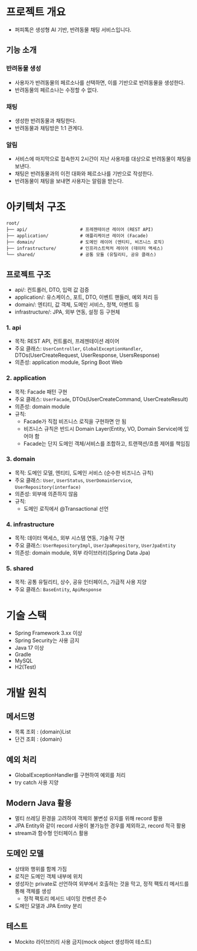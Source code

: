 # 프로젝트 개요
- 퍼피톡은 생성형 AI 기반, 반려동물 채팅 서비스입니다.

## 기능 소개
### 반려동물 생성
- 사용자가 반려동물의 페르소나를 선택하면, 이를 기반으로 반려동물을 생성한다.
- 반려동물의 페르소나는 수정할 수 없다.

### 채팅
- 생성한 반려동물과 채팅한다.
- 반려동물과 채팅방은 1:1 관계다.

### 알림
- 서비스에 마지막으로 접속한지 2시간이 지난 사용자를 대상으로 반려동물이 채팅을 보낸다.
- 채팅은 반려동물과의 이전 대화와 페르소나를 기반으로 작성한다.
- 반려동물이 채팅을 보내면 사용자는 알림을 받는다.

# 아키텍처 구조

```
root/
├── api/                    # 프레젠테이션 레이어 (REST API)
├── application/            # 애플리케이션 레이어 (Facade)
├── domain/                 # 도메인 레이어 (엔티티, 비즈니스 로직)
├── infrastructure/         # 인프라스트럭처 레이어 (데이터 액세스)
└── shared/                 # 공통 모듈 (유틸리티, 공유 클래스)
```

## 프로젝트 구조
- api/: 컨트롤러, DTO, 입력 값 검증
- application/: 유스케이스, 포트, DTO, 이벤트 핸들러, 예외 처리 등
- domain/: 엔티티, 값 객체, 도메인 서비스, 정책, 이벤트 등
- infrastructure/: JPA, 외부 연동, 설정 등 구현체

### 1. api
- 목적: REST API, 컨트롤러, 프레젠테이션 레이어
- 주요 클래스: `UserController`, `GlobalExceptionHandler`, DTOs(UserCreateRequest, UserResponse, UsersResponse)
- 의존성: application module, Spring Boot Web

### 2. application
- 목적: Facade 패턴 구현
- 주요 클래스: `UserFacade`, DTOs(UserCreateCommand, UserCreateResult)
- 의존성: domain module
- 규칙:
    - Facade가 직접 비즈니스 로직을 구현하면 안 됨
    - 비즈니스 규칙은 반드시 Domain Layer(Entity, VO, Domain Service)에 있어야 함
    - Facade는 단지 도메인 객체/서비스를 조합하고, 트랜잭션/흐름 제어를 책임짐

### 3. domain
- 목적: 도메인 모델, 엔티티, 도메인 서비스 (순수한 비즈니스 규칙)
- 주요 클래스: `User`, `UserStatus`, `UserDomainService`, `UserRepository(interface)`
- 의존성: 외부에 의존하지 않음
- 규칙:
    - 도메인 로직에서 @Transactional 선언 
    
### 4. infrastructure
- 목적: 데이터 액세스, 외부 시스템 연동, 기술적 구현
- 주요 클래스: `UserRepositoryImpl`, `UserJpaRepository`, `UserJpaEntity`
- 의존성: domain module, 외부 라이브러리(Spring Data Jpa)

### 5. shared
- 목적: 공통 유틸리티, 상수, 공유 인터페이스, 가급적 사용 지양
- 주요 클래스: `BaseEntity`, `ApiResponse`

# 기술 스택
- Spring Framework 3.xx 이상
- Spring Security는 사용 금지
- Java 17 이상
- Gradle
- MySQL
- H2(Test)

# 개발 원칙

## 메서드명
- 목록 조회 : {domain}List
- 단건 조회 : {domain}

## 예외 처리
- GlobalExceptionHandler를 구현하여 예외를 처리
- try catch 사용 지양

## Modern Java 활용
- 멀티 쓰레딩 환경을 고려하여 객체의 불변성 유지를 위해 record 활용
- JPA Entity와 같이 record 사용이 불가능한 경우를 제외하고, record 적극 활용
- stream과 함수형 인터페이스 활용

## 도메인 모델
- 상태와 행위를 함께 가짐
- 로직은 도메인 객체 내부에 위치
- 생성자는 private로 선언하여 외부에서 호출하는 것을 막고, 정적 팩토리 메서드를 통해 객체를 생성
    - 정적 팩토리 메서드 네이밍 컨벤션 준수
- 도메인 모델과 JPA Entity 분리

## 테스트
- Mockito 라이브러리 사용 금지(mock object 생성하여 테스트)